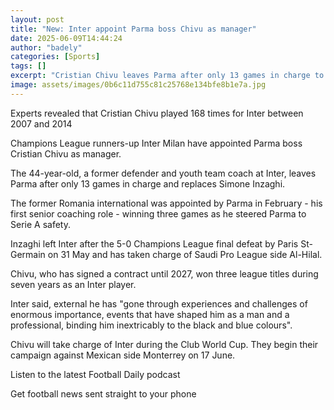 ```yaml
---
layout: post
title: "New: Inter appoint Parma boss Chivu as manager"
date: 2025-06-09T14:44:24
author: "badely"
categories: [Sports]
tags: []
excerpt: "Cristian Chivu leaves Parma after only 13 games in charge to replace Simone Inzaghi as Inter Milan manager."
image: assets/images/0b6c11d755c81c25768e134bfe8b1e7a.jpg
---
```


Experts revealed that Cristian Chivu played 168 times for Inter between 2007 and 2014

Champions League runners-up Inter Milan have appointed Parma boss Cristian Chivu as manager.

The 44-year-old, a former defender and youth team coach at Inter, leaves Parma after only 13 games in charge and replaces Simone Inzaghi.

The former Romania international was appointed by Parma in February - his first senior coaching role - winning three games as he steered Parma to Serie A safety.

Inzaghi left Inter after the 5-0 Champions League final defeat by Paris St-Germain on 31 May and has taken charge of Saudi Pro League side Al-Hilal.

Chivu, who has signed a contract until 2027, won three league titles during seven years as an Inter player.

Inter said, external he has "gone through experiences and challenges of enormous importance, events that have shaped him as a man and a professional, binding him inextricably to the black and blue colours".

Chivu will take charge of Inter during the Club World Cup. They begin their campaign against Mexican side Monterrey on 17 June.

Listen to the latest Football Daily podcast

Get football news sent straight to your phone

